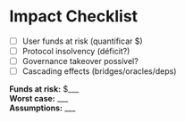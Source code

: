 # Impact Checklist
- [ ] User funds at risk (quantificar $)
- [ ] Protocol insolvency (déficit?)
- [ ] Governance takeover possível?
- [ ] Cascading effects (bridges/oracles/deps)

**Funds at risk:** $___  
**Worst case:** ___  
**Assumptions:** ___
